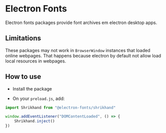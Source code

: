 # Electron Fonts

Electron fonts packages provide font archives em electron desktop apps.

## Limitations

These packages may not work in `BrowserWindow` instances that loaded online webpages. That happens because electron by default not allow load local resources in webpages.

## How to use

* Install the package

* On your `preload.js`, add:

```ts
import Shrikhand from "@electron-fonts/shrikhand"

window.addEventListener("DOMContentLoaded", () => {
    Shrikhand.inject()
})
```